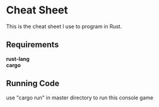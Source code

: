 # Cheat Sheet
This is the cheat sheet I use to program in Rust.

## Requirements
**rust-lang**  
**cargo**

## Running Code
use "cargo run" in master directory to run this console game
